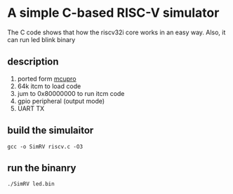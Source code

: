 # A simple C-based RISC-V simulator

The C code shows that how the riscv32i core works in an easy way. Also, it can run led blink binary

## description

1. ported form [mcupro](https://github.com/mcupro/SimRV32I)
2. 64k itcm to load code
3. jum to 0x80000000 to run itcm code
4. gpio peripheral (output mode)
5. UART TX

## build the simulaitor

	gcc -o SimRV riscv.c -O3

## run the binanry

	./SimRV led.bin

